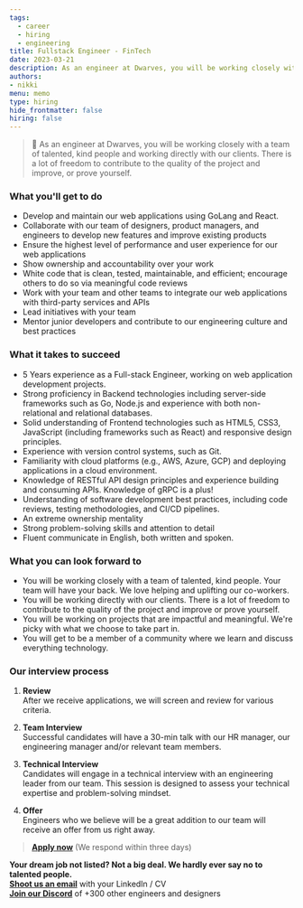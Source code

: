 ```yaml
---
tags:
  - career
  - hiring
  - engineering
title: Fullstack Engineer - FinTech
date: 2023-03-21
description: As an engineer at Dwarves, you will be working closely with a team of talented, kind people and working directly with our clients. There is a lot of freedom to contribute to the quality of the project and improve, or prove yourself
authors:
- nikki
menu: memo
type: hiring
hide_frontmatter: false
hiring: false
---
```

> 🤝 As an engineer at Dwarves, you will be working closely with a team of talented, kind people and working directly with our clients. There is a lot of freedom to contribute to the quality of the project and improve, or prove yourself.

### What you'll get to do
- Develop and maintain our web applications using GoLang and React.
- Collaborate with our team of designers, product managers, and engineers to develop new features and improve existing products
- Ensure the highest level of performance and user experience for our web applications
- Show ownership and accountability over your work
- White code that is clean, tested, maintainable, and efficient; encourage others to do so via meaningful code reviews
- Work with your team and other teams to integrate our web applications with third-party services and APIs
- Lead initiatives with your team
- Mentor junior developers and contribute to our engineering culture and best practices

### What it takes to succeed
- 5 Years experience as a Full-stack Engineer, working on web application development projects.
- Strong proficiency in Backend technologies including server-side frameworks such as Go, Node.js and experience with both non-relational and relational databases.
- Solid understanding of Frontend technologies  such as HTML5, CSS3, JavaScript (including frameworks such as React) and responsive design principles.
- Experience with version control systems, such as Git.
- Familiarity with cloud platforms (e.g., AWS, Azure, GCP) and deploying applications in a cloud environment.
- Knowledge of RESTful API design principles and experience building and consuming APIs. Knowledge of gRPC is a plus!
- Understanding of software development best practices, including code reviews, testing methodologies, and CI/CD pipelines.
- An extreme ownership mentality
- Strong problem-solving skills and attention to detail
- Fluent communicate in English, both written and spoken.

### What you can look forward to
- You will be working closely with a team of talented, kind people. Your team will have your back. We love helping and uplifting our co-workers.
- You will be working directly with our clients. There is a lot of freedom to contribute to the quality of the project and improve or prove yourself.
- You will be working on projects that are impactful and meaningful. We're picky with what we choose to take part in.
- You will get to be a member of a community where we learn and discuss everything technology.

### Our interview process
1. **Review**<br>After we receive applications, we will screen and review for various criteria.

2. **Team Interview**<br>Successful candidates will have a 30-min talk with our HR manager, our engineering manager and/or relevant team members.

3. **Technical Interview**<br>Candidates will engage in a technical interview with an engineering leader from our team. This session is designed to assess your technical expertise and problem-solving mindset.

4. **Offer**<br>Engineers who we believe will be a great addition to our team will receive an offer from us right away.

> **[Apply now](mailto:spawn@d.foundation)** (We respond within three days)

**Your dream job not listed? Not a big deal. We hardly ever say no to talented people.**\
[**Shoot us an email**](mailto:spawn@dwarvesv.com) with your LinkedIn / CV\
[**Join our Discord**](https://discord.gg/dwarvesv) of +300 other engineers and designers